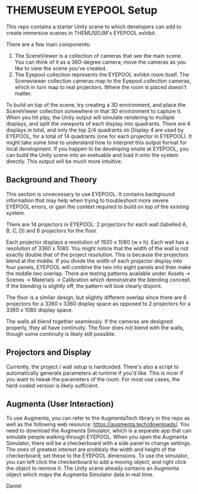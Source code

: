 # THEMUSEUM EYEPOOL Setup

This repo contains a starter Unity scene to which developers can add to create immersive scenes in THEMUSEUM's EYEPOOL exhibit.

There are a few main components:

1. The SceneViewer is a collection of cameras that see the main scene. You can think of it as a 360-degree camera; move the cameras
   as you like to view the scene you've created.
2. The Eyepool collection represents the EYEPOOL exhibit room itself. The Sceneviewer collection cameras map to the Eyepool collection cameras, which in turn
   map to real projectors. Where the room is placed doesn't matter.

To build on top of the scene, try creating a 3D environment, and place the SceneViewer collection somewhere in that 3D environment to capture it. When you hit play, the Unity output will simulate rendering to multiple displays, and split the viewports of each display into quadrants. There are 4 displays in total, and
only the top 2/4 quadrants on Display 4 are used by EYEPOOL, for a total of 14 quadrants (one for each projector in EYEPOOL). It might take some time to understand how to interpret this output format for local development. If you happen to be developing onsite at EYEPOOL, you can build the Unity scene into an exetuable and load it onto the system directly. This output will be much more intuitive.



## Background and Theory

This section is unnecessary to use EYEPOOL. It contains background information that may help when trying to troubleshoot more
severe EYEPOOL errors, or gain the context required to build on top of the existing system.

There are 14 projectors in EYEPOOL: 2 projectors for each wall (labelled A, B, C, D) and 6 projectors for the floor.

Each projector displays a resolution of 1920 x 1080 (w x h). Each wall has a resolution of 3360 x 1080. You might notice that
the width of the wall is not exactly double that of the project resolution. This is because the projectors blend at the middle.
If you divide the width of each projector display into four panels, EYEPOOL will combine the two into eight panels and then
make the middle two overlap. There are testing patterns available under Assets -> Scenes -> Materials -> Calibration which
demonstrate the blending concept. If the blending is slightly off, the pattern will look clearly disjoint.

The floor is a similar design, but slightly different overlap since there are 6 projectors for a 3360 x 3360 display space as opposed to 2 projectors for a 3360 x 1080 display space.

The walls all blend together seamlessly. If the cameras are designed properly, they all have continuity.
The floor does not blend with the walls, though some continuity is likely still possible.

## Projectors and Display

Currently, the project / wall setup is hardcoded. There's also a script to automatically generate parameters at runtime if you'd like. This is nicer if you want to tweak the parameters of the room. For most use cases, the hard-coded version is likely sufficient.

## Augmenta (User Interaction)

To use Augmenta, you can refer to the AugmentaTech library in this repo as well as the following web resource: https://augmenta.tech/downloads/. You need to download the Augmenta Simulator, which is a separate app that can simulate people walking through EYEPOOL. When you open the Augmenta Simulator, there will be a checkerboard with a side panel to change settings. The ones of greatest interest are probbaly the width and height of the checkerboard; set these to the EYEPOOL dimensions. To use the simulator, you can left click the checkerboard to add a moving object, and right click the object to remove it. The Unity scene already contains an Augmenta object which maps the Augmenta Simulator data in real time.



Daniel

